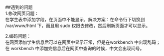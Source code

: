 ##遇到的问题  
1.修改网页问题：  
在学生表中添加字段，在页面中不能显示，解决方案：在命令行下切换到 /var/www/html 下，而且用 sudo 权限去修改，然后刷新页面才可以显示。

2.编码问题：  
在网页添加学生信息后可以在网页中显示正常，但是在workbench 中出现乱码；
在 workbench 中添加完信息后在网页中查询的时候，中文会出现问号。

